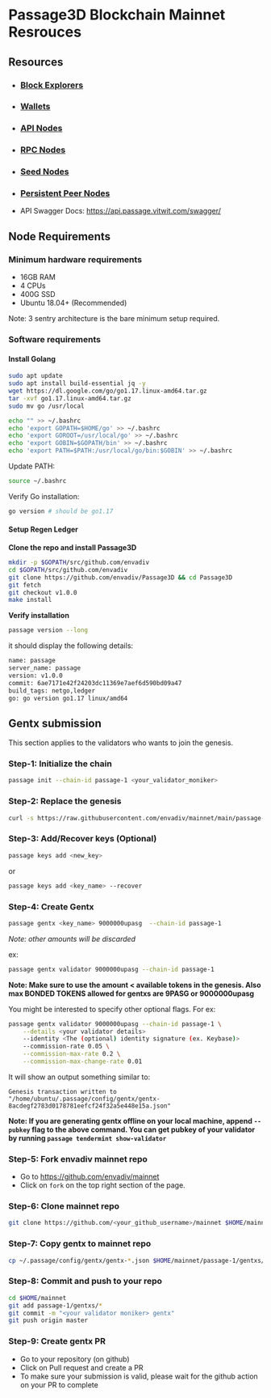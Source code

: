 # Passage3D Blockchain Mainnet Resrouces

## Resources

- ### [Block Explorers](./explorer-urls.txt)
- ### [Wallets](./wallets.txt)
- ### [API Nodes](./api-nodes.txt)
- ### [RPC Nodes](./rpc-nodes.txt)
- ### [Seed Nodes](./seed-nodes.txt)
- ### [Persistent Peer Nodes](./peer-nodes.txt)
- API Swagger Docs: https://api.passage.vitwit.com/swagger/

## Node Requirements

### Minimum hardware requirements
- 16GB RAM
- 4 CPUs
- 400G SSD
- Ubuntu 18.04+ (Recommended)

Note: 3 sentry architecture is the bare minimum setup required.

### Software requirements

#### Install Golang

```sh
sudo apt update
sudo apt install build-essential jq -y
wget https://dl.google.com/go/go1.17.linux-amd64.tar.gz
tar -xvf go1.17.linux-amd64.tar.gz
sudo mv go /usr/local
```

```sh
echo "" >> ~/.bashrc
echo 'export GOPATH=$HOME/go' >> ~/.bashrc
echo 'export GOROOT=/usr/local/go' >> ~/.bashrc
echo 'export GOBIN=$GOPATH/bin' >> ~/.bashrc
echo 'export PATH=$PATH:/usr/local/go/bin:$GOBIN' >> ~/.bashrc
```

Update PATH:
```sh
source ~/.bashrc
```

Verify Go installation:

```sh
go version # should be go1.17
```

#### Setup Regen Ledger

**Clone the repo and install Passage3D**
```sh
mkdir -p $GOPATH/src/github.com/envadiv
cd $GOPATH/src/github.com/envadiv
git clone https://github.com/envadiv/Passage3D && cd Passage3D
git fetch
git checkout v1.0.0
make install
```

**Verify installation**
```sh
passage version --long
```

it should display the following details:
```sh
name: passage
server_name: passage
version: v1.0.0
commit: 6ae7171e42f24203dc11369e7aef6d590bd09a47
build_tags: netgo,ledger
go: go version go1.17 linux/amd64
```

## Gentx submission
This section applies to the validators who wants to join the genesis.

### Step-1: Initialize the chain
```sh
passage init --chain-id passage-1 <your_validator_moniker>
```

### Step-2: Replace the genesis
```sh
curl -s https://raw.githubusercontent.com/envadiv/mainnet/main/passage-1/genesis-prelaunch.json > $HOME/.passage/config/genesis.json
```

### Step-3: Add/Recover keys (Optional)
```sh
passage keys add <new_key>
```

or

```sh
passage keys add <key_name> --recover
```

### Step-4: Create Gentx
```sh
passage gentx <key_name> 9000000upasg  --chain-id passage-1
```

_Note: other amounts will be discarded_

ex:
```sh
passage gentx validator 9000000upasg --chain-id passage-1
```

**Note: Make sure to use the amount < available tokens in the genesis. Also max BONDED TOKENS allowed for gentxs are 9PASG or 9000000upasg**

You might be interested to specify other optional flags. For ex:

```sh
passage gentx validator 9000000upasg --chain-id passage-1 \
    --details <your validator details>
    --identity <The (optional) identity signature (ex. Keybase)>
    --commission-rate 0.05 \
    --commission-max-rate 0.2 \
    --commission-max-change-rate 0.01
```

It will show an output something similar to:
```
Genesis transaction written to "/home/ubuntu/.passage/config/gentx/gentx-8acdegf2783d0178781eefcf24f32a5e448e15a.json"
```

**Note: If you are generating gentx offline on your local machine, append `--pubkey` flag to the above command. You can get pubkey of your validator by running `passage tendermint show-validator`**

### Step-5: Fork envadiv mainnet repo
- Go to https://github.com/envadiv/mainnet
- Click on `fork` on the top right section of the page.

### Step-6: Clone mainnet repo
```sh
git clone https://github.com/<your_github_username>/mainnet $HOME/mainnet
```

### Step-7: Copy gentx to mainnet repo
```sh
cp ~/.passage/config/gentx/gentx-*.json $HOME/mainnet/passage-1/gentxs/
```

### Step-8: Commit and push to your repo
```sh
cd $HOME/mainnet
git add passage-1/gentxs/*
git commit -m "<your validator moniker> gentx"
git push origin master
```

### Step-9: Create gentx PR
- Go to your repository (on github)
- Click on Pull request and create a PR
- To make sure your submission is valid, please wait for the github action on your PR to complete

